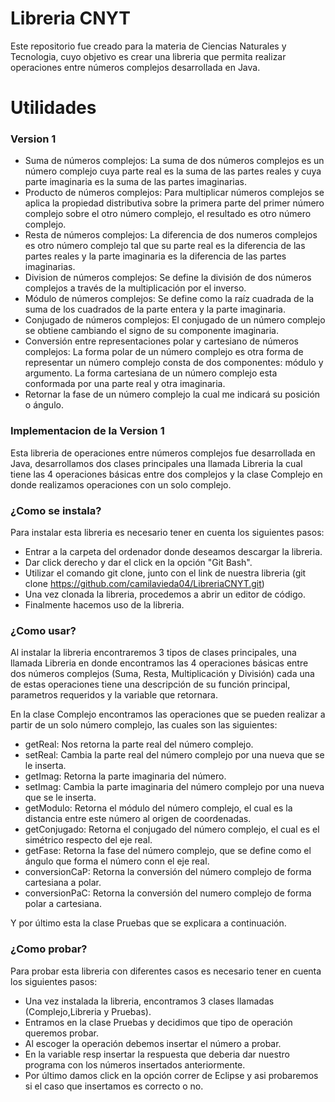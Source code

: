 # Libreria CNYT


Este repositorio fue creado para la materia de Ciencias Naturales y Tecnologia, cuyo objetivo es crear una libreria que permita realizar operaciones entre números complejos desarrollada en Java. 


# Utilidades

### Version 1

- Suma de números complejos: La suma de dos números complejos es un número complejo cuya parte real es la suma de las partes reales y cuya parte imaginaria es la suma de las partes imaginarias.
- Producto de  números complejos: Para multiplicar números complejos se aplica la propiedad distributiva sobre la primera parte del primer número complejo sobre el otro número complejo, el resultado es otro número complejo.
- Resta de  números complejos: La diferencia de dos numeros complejos es otro número complejo tal que su parte real es la diferencia de las partes reales y la parte imaginaria es la diferencia de las partes imaginarias.
- Division de números complejos: Se define la división de dos números complejos a través de la multiplicación por el inverso. 
- Módulo de números complejos: Se define como la raíz cuadrada de la suma de los cuadrados de la parte entera y la parte imaginaria.
- Conjugado de números complejos: El conjugado de un número complejo se obtiene cambiando el signo de su componente imaginaria. 
- Conversión entre representaciones polar y cartesiano de números complejos: La forma polar de un número complejo es otra forma de representar un número complejo consta de dos componentes: módulo y argumento. La forma cartesiana de un número complejo esta conformada por una parte real y otra imaginaria.
- Retornar la fase de un número complejo la cual me indicará su posición o ángulo.

### Implementacion de la Version 1

Esta libreria de operaciones entre números complejos fue desarrollada en Java, desarrollamos dos clases principales una llamada Libreria la cual tiene las 4 operaciones básicas entre dos complejos y la clase Complejo en donde realizamos operaciones con un solo complejo.


### ¿Como se instala?

Para instalar esta libreria es necesario tener en cuenta los siguientes pasos:
- Entrar a la carpeta del ordenador donde deseamos descargar la libreria.
- Dar click derecho y dar el click en la opción "Git Bash".
- Utilizar el comando git clone, junto con el link de nuestra libreria (git clone https://github.com/camilavieda04/LibreriaCNYT.git)
- Una vez clonada la libreria, procedemos a abrir un editor de código.
- Finalmente hacemos uso de la libreria.

### ¿Como usar?

Al instalar la libreria encontraremos 3 tipos de clases principales, una llamada Libreria en donde encontramos las 4 operaciones básicas entre dos números complejos (Suma, Resta, Multiplicación y División) cada una de estas operaciones tiene una descripción de su función principal, parametros requeridos y la variable que retornara. 

En la clase Complejo encontramos las operaciones que se pueden realizar a partir de un solo número complejo, las cuales son las siguientes:
- getReal: Nos retorna la parte real del número complejo.
- setReal: Cambia la parte real del número complejo por una nueva que se le inserta.
- getImag: Retorna la parte imaginaria del número.
- setImag: Cambia la parte imaginaria del número complejo por una nueva que se le inserta. 
- getModulo: Retorna el módulo del número complejo, el cual es la distancia entre este número al origen de coordenadas.
- getConjugado: Retorna el conjugado del número complejo, el cual es el simétrico respecto del eje real.
- getFase: Retorna la fase del número complejo, que se define como el ángulo que forma el número conn el eje real. 
- conversionCaP: Retorna la conversión del número complejo de forma cartesiana a polar.
- conversionPaC: Retorna la conversión del numero complejo de forma polar a cartesiana.

Y por último esta la clase Pruebas que se explicara a continuación. 


### ¿Como probar?

Para probar esta libreria con diferentes casos es necesario tener en cuenta los siguientes pasos:
- Una vez instalada la libreria, encontramos 3 clases llamadas (Complejo,Libreria y Pruebas).
- Entramos en la clase Pruebas y decidimos que tipo de operación queremos probar. 
- Al escoger la operación debemos insertar el número a probar.
- En la variable resp insertar la respuesta que deberia dar nuestro programa con los números insertados anteriormente.
- Por último damos click en la opción correr de Eclipse y asi probaremos si el caso que insertamos es correcto o no.




